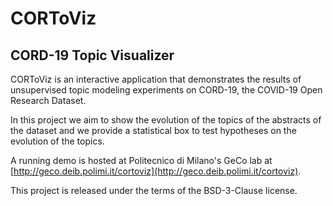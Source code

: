 # CORToViz
## CORD-19 Topic Visualizer
CORToViz is an interactive application that demonstrates the results of unsupervised topic modeling experiments on CORD-19, the COVID-19 Open Research Dataset.

In this project we aim to show the evolution of the topics of the abstracts of the dataset and we provide a statistical box to test hypotheses on the evolution of the topics.

A running demo is hosted at Politecnico di Milano's GeCo lab at [http://geco.deib.polimi.it/cortoviz](http://geco.deib.polimi.it/cortoviz).


This project is released under the terms of the BSD-3-Clause license.